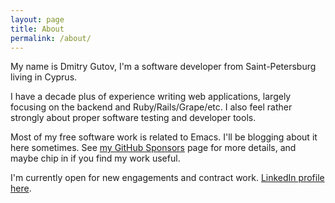 ```yaml
---
layout: page
title: About
permalink: /about/
---
```


My name is Dmitry Gutov, I'm a software developer from Saint-Petersburg living in Cyprus.

I have a decade plus of experience writing web applications, largely
focusing on the backend and Ruby/Rails/Grape/etc. I also feel rather
strongly about proper software testing and developer tools.

Most of my free software work is related to Emacs. I'll be blogging
about it here sometimes. See [my GitHub Sponsors](https://github.com/sponsors/dgutov) page for more
details, and maybe chip in if you find my work useful.

I'm currently open for new engagements and contract work. [LinkedIn profile here](https://www.linkedin.com/in/dgutov).
